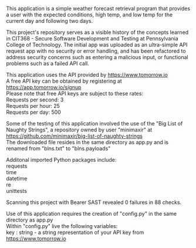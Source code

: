 This application is a simple weather forecast retrieval program that provides a user with the expected conditions, high temp, and low temp for the current day and following two days. 

This project's repository serves as a visible history of the concepts learned in CIT368 - Secure Software Development and Testing at Pennsylvania College of Technology. The initial app was uploaded as an ultra-simple API request app with no security or error handling, and has been refactored to address security concerns such as entering a malicious input, or functional problems such as a failed API call.

This application uses the API provided by https://www.tomorrow.io<br/>
A free API key can be obtained by registering at https://app.tomorrow.io/signup<br/>
Please note that free API keys are subject to these rates:<br/>
Requests per second: 3<br/>
Requests per hour: 25<br/>
Requests per day: 500<br/>

Some of the testing of this application involved the use of the "Big List of Naughty Strings", a repository owned by user "minimaxir" at https://github.com/minimaxir/big-list-of-naughty-strings<br/>
The downloaded file resides in the same directory as app.py and is renamed from "blns.txt" to "blns.payloads"

Additonal imported Python packages include:<br/>
requests<br/>
time<br/>
datetime<br/>
re<br/>
unittests<br/>

Scanning this project with Bearer SAST revealed 0 failures in 88 checks.

Use of this application requires the creation of "config.py" in the same directory as app.py<br/>
Within "config.py" live the following variables:<br/>
    key : string - a string representation of your API key from https://www.tomorrow.io